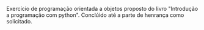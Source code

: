 Exercício de programação orientada a objetos proposto do livro "Introdução a programação com python". Conclúido até a parte de henrança como solicitado. 
